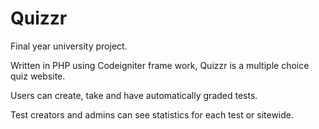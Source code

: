 # Quizzr

Final year university project. 

Written in PHP using Codeigniter frame work, Quizzr is a multiple choice quiz website.

Users can create, take and have automatically graded tests.

Test creators and admins can see statistics for each test or sitewide.
